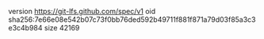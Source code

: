 version https://git-lfs.github.com/spec/v1
oid sha256:7e66e08e542b07c73f0bb76ded592b49711f881f871a79d03f85a3c3e3c4b984
size 42169
